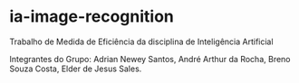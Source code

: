 # ia-image-recognition
Trabalho de Medida de Eficiência da disciplina de Inteligência Artificial

Integrantes do Grupo:
Adrian Newey Santos, 
André Arthur da Rocha, 
Breno Souza Costa, 
Elder de Jesus Sales.
